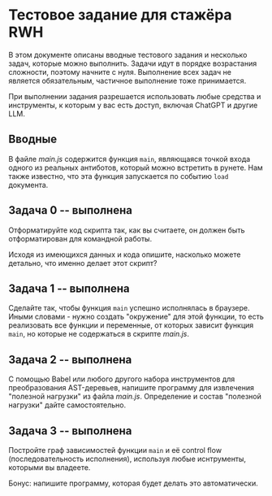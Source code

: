 # Тестовое задание для стажёра RWH

В этом документе описаны вводные тестового задания и несколько задач, которые можно выполнить. Задачи идут в порядке возрастания сложности, поэтому начните с нуля. Выполнение всех задач не является обязательным, частичное выполнение тоже принимается.

При выполнении задания разрешается использовать любые средства и инструменты, к которым у вас есть доступ, включая ChatGPT и другие LLM.

## Вводные

В файле _main.js_ содержится функция `main`, являющаяся точкой входа одного из реальных антиботов, который можно встретить в рунете. Нам также известно, что эта функция запускается по событию `load` документа.

## Задача 0 -- выполнена

Отформатируйте код скрипта так, как вы считаете, он должен быть отформатирован для командной работы.

Исходя из имеющихся данных и кода опишите, насколько можете детально, что именно делает этот скрипт?

## Задача 1 -- выполнена

Сделайте так, чтобы функция `main` успешно исполнялась в браузере. Иными словами - нужно создать "окружение" для этой функции, то есть реализовать все функции и переменные, от которых зависит функция `main`, но которые не содержаться в скрипте _main.js_.

## Задача 2 -- выполнена

С помощью Babel или любого другого набора инструментов для преобразования AST-деревьев, напишите программу для извлечения "полезной нагрузки" из файла _main.js_. Определение и состав "полезной нагрузки" дайте самостоятельно.

## Задача 3 -- выполнена

Постройте граф зависимостей функции `main` и её control flow (последовательность исполнения), используя любые иснтрументы, которыми вы владеете.

Бонус: напишите программу, которая будет делать это автоматически.

